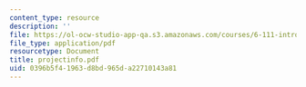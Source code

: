 ```yaml
---
content_type: resource
description: ''
file: https://ol-ocw-studio-app-qa.s3.amazonaws.com/courses/6-111-introductory-digital-systems-laboratory-spring-2006/0396b5f41963d8bd965da22710143a81_projectinfo.pdf
file_type: application/pdf
resourcetype: Document
title: projectinfo.pdf
uid: 0396b5f4-1963-d8bd-965d-a22710143a81
---
```

